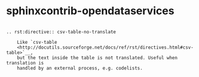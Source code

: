sphinxcontrib-opendataservices
==============================

```eval_rst

.. rst:directive:: csv-table-no-translate

    Like `csv-table
    <http://docutils.sourceforge.net/docs/ref/rst/directives.html#csv-table>`__,
    but the text inside the table is not translated. Useful when translation is
    handled by an external process, e.g. codelists.

```
